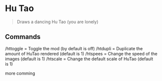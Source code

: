 # Hu Tao
> Draws a dancing Hu Tao (you are lonely)


## Commands
/httoggle = Toggle the mod (by default is off)
/htdupli = Duplicate the amount of HuTao rendered (default is 1)
/htspees = Change the speed of the images (default is 1)
/htscale = Change the default scale of HuTao (default is 1)

more comming